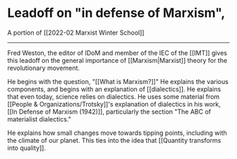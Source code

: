 # Leadoff on "in defense of Marxism", 
A portion of [[2022-02 Marxist Winter School]]

---
Fred Weston, the editor of IDoM and member of the IEC of the [[IMT]] gives this leadoff on the general importance of [[Marxism|Marxist]] theory for the revolutionary movement. 

He begins with the question, "[[What is Marxism?]]" He explains the various components, and begins with an explanation of [[dialectics]]. He explains that even today, science relies on dialectics. He uses some material from [[People & Organizations/Trotsky]]'s explanation of dialectics in his work, [[In Defense of Marxism (1942)]], particularly the section "The ABC of materialist dialectics." 

He explains how small changes move towards tipping points, including with the climate of our planet. This ties into the idea that [[Quantity transforms into quality]]. 